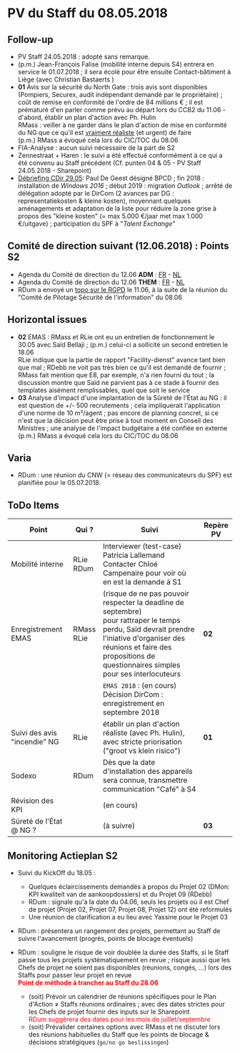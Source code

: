 <link rel="stylesheet" href="https://newdevprojects.github.io/S2/S2.css">

# PV du Staff du 08.05.2018

## Follow-up 

* PV Staff 24.05.2018 : adopté sans remarque.
* (p.m.) Jean-François Falise (mobilité interne depuis S4) entrera en service le 01.07.2018 ; il sera écolé pour être ensuite Contact-bâtiment à Liège (avec Christian Bastaerts )
* **01** Avis sur la sécurité du North Gate : trois avis sont disponibles (Pompiers, Securex, audit indépendant demandé par le propriétaire) ; coût de remise en conformité de l'ordre de 84 millions &euro; ; il est prématuré d'en parler comme prévu au départ lors du CCB2 du 11.06 - d'abord, établir un plan d'action avec Ph. Hulin<br> RMass : veiller à ne garder dans le plan d'action de mise en conformité du NG que ce qu'il est <u>vraiment réaliste</u> (et urgent) de faire<br>(p.m.) RMass a évoqué cela lors du CIC/TOC du 08.06 
* FIA-Analyse : aucun suivi nécessaire de la part de S2
* Zennestraat + Haren : le suivi a été effectué conformément à ce qui a été convenu au Staff précédent (Cf. punten 04 & 05 - PV Staff 24.05.2018 - Sharepoint)
* [Débriefing CDir 29.05](https://newdevprojects.github.io/S2/Staff/20180529_Adm_FR.pdf): Paul De Geest désigné BPCD ; fin 2018 : installation de *Windows 2016* ; début 2019 : migration *Outlook* ; arrêté de délégation adopté par le DirCom (2 avances par DG : representatiekosten & kleine kosten), moyennant quelques aménagements et adaptation de la liste pour réduire la zone grise à propos des "kleine kosten" (= max 5.000 &euro;/jaar met max 1.000 &euro;/uitgave) ; participation du SPF à "*Talent Exchange*"

## Comité de direction suivant (12.06.2018) : Points S2

* Agenda du Comité de direction du 12.06 <b>ADM</b> : [FR](https://newdevprojects.github.io/S2/Staff/20180612_Adm_FR.pdf) - [NL](https://newdevprojects.github.io/S2/Staff/20180612_Adm_NL.pdf)
* Agenda du Comité de direction du 12.06 <b>THEM</b> : [FR](https://newdevprojects.github.io/S2/Staff/20180612_Them_FR.pdf) - [NL](https://newdevprojects.github.io/S2/Staff/20180612_Them_NL.pdf)
* RDum a envoyé un [topo sur le RGPD](http://nimb.ws/ueyAB5) le 11.06, à la suite de la réunion du "Comité de Pilotage Sécurité de l'information" du 08.06

## Horizontal issues

* **02** EMAS : RMass et RLie ont eu un entretien de fonctionnement le 30.05 avec Saïd Bellaji ; (p.m.) celui-ci a sollicité un second entretien le 18.06<br>RLie indique que la partie de rapport "Facility-dienst" avance tant bien que mal ; RDebb ne voit pas très bien ce qu'il est demandé de fournir ; RMass fait mention que E8, par exemple, n'a rien fourni du tout ; la discussion montre que Saïd ne parvient pas à ce stade à fournir des templates aisément remplissables, quel que soit le service
* **03** Analyse d'impact d'une implantation de la Sûreté de l'&Eacute;tat au NG : il est question de +/- 500 recrutements ; cela impliquerait l'application d'une norme de 10 m&sup2;/agent ; pas encore de planning concret, si ce n'est que la décision peut être prise à tout moment en Conseil des Ministres ; une analyse de l'impact budgétaire a été confiée en externe<br>(p.m.) RMass a évoqué cela lors du CIC/TOC du 08.06

## Varia

* RDum : une réunion du CNW (= réseau des communicateurs du SPF) est planifiée pour le 05.07.2018.

## ToDo Items

| Point | Qui ? | Suivi | Repère PV |
| --- | --- | --- | --- |
| Mobilité interne  | RLie<br>RDum | Interviewer (test-case) Patricia Lallemand<br>Contacter Chloé Campenaire pour voir où en est la demande à S1 | &nbsp; |
| Enregistrement EMAS | RMass<br>RLie | (risque de ne pas pouvoir respecter la deadline de septembre)<br>pour rattraper le temps perdu, Saïd devrait prendre l'iniative d'organiser des réunions et faire des propositions de questionnaires simples pour ses interlocuteurs | **02** |
| &nbsp; | &nbsp; | `EMAS 2018` : (en cours) Décision DirCom : enregistrement en septembre 2018 | &nbsp; |
| Suivi des avis "incendie" NG | RLie | établir un plan d'action réaliste (avec Ph. Hulin), avec stricte priorisation ("groot vs klein risico") | **01** |
| Sodexo | RDum | Dès que la date d'installation des appareils sera connue, transmettre communication "Café" à S4 | &nbsp; |
| Révision des KPI | &nbsp; | (en cours) |
| Sûreté de l'&Eacute;tat @ NG ? | &nbsp; | (à suivre) | **03** |

## Monitoring Actieplan S2

* Suivi du KickOff du 18.05 :
    * Quelques éclaircissements demandés à propos du Projet 02 (DMon: KPI kwaliteit van de aankoopdossiers) et du Projet 09 (RDebb)
    * RDum : signale qu'à la date du 04.06, seuls les projets où il est Chef de projet (Projet 02, Projet 07, Projet 08, Projet 12) ont été reformulés 
    * Une réunion de clarification a eu lieu avec Yassine pour le Projet 03

* RDum : présentera un rangement des projets, permettant au Staff de suivre l'avancement (progrès, points de blocage éventuels)

* RDum : souligne le risque de voir doublée la durée des Staffs, si le Staff passe tous les projets systématiquement en revue ; risque aussi que les Chefs de projet ne soient pas disponibles (réunions, congés, ...) lors des Staffs pour passer leur projet en revue<br><font color="red"><b>Point de méthode à trancher au Staff du 28.06</b></font>

    * (soit) Prévoir un calendrier de réunions spécifiques pour le Plan d'Action &ne; Staffs réunions ordinaires ; avec des dates strictes pour les Chefs de projet fournir des inputs sur le Sharepoint<br><font color="red">RDum suggèrera des dates pour les mois de juillet/septembre</font>
    * (soit) Prévalider certaines options avec RMass et ne discuter lors des réunions habituelles du Staff que les points de blocage & décisions stratégiques (`go/no go beslissingen`)



